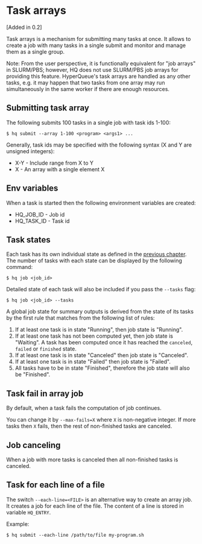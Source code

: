 
# Task arrays

[Added in 0.2]

Task arrays is a mechanism for submitting many tasks at once.
It allows to create a job with many tasks in a single submit and monitor and manage them as a single group.

Note: From the user perspective, it is functionally equivalent for "job arrays" in SLURM/PBS; however, HQ does not use SLURM/PBS job arrays for providing this feature.
HyperQueue's task arrays are handled as any other tasks, e.g. it may happen that two tasks from one array may run simultaneously in the same worker if there are enough resources.


## Submitting task array

The following submits 100 tasks in a single job with task ids 1-100:

``$ hq submit --array 1-100 <program> <args1> ...``

Generally, task ids may be specified with the following syntax (X and Y are unsigned integers):

* X-Y - Include range from X to Y
* X - An array with a single element X

## Env variables

When a task is started then the following environment variables are created:

* HQ_JOB_ID - Job id
* HQ_TASK_ID - Task id


## Task states

Each task has its own individual state as defined in the [previous chapter](jobs.md).
The number of tasks with each state can be displayed by the following command:

``$ hq job <job_id>``

Detailed state of each task will also be included if you pass the `--tasks` flag:

``$ hq job <job_id> --tasks``

A global job state for summary outputs is derived from the state of its tasks by the first rule that matches from the
following list of rules:


1. If at least one task is in state "Running", then job state is "Running".
2. If at least one task has not been computed yet, then job state is "Waiting".
   A task has been computed once it has reached the `canceled`, `failed` or `finished` state.
3. If at least one task is in state "Canceled" then job state is "Canceled".
4. If at least one task is in state "Failed" then job state is "Failed".
5. All tasks have to be in state "Finished", therefore the job state will also be "Finished".


## Task fail in array job

By default, when a task fails the computation of job continues.

You can change it by ``--max-fails=X`` where ``X`` is non-negative integer.
If more tasks then ``X`` fails, then the rest of non-finished tasks are canceled.

## Job canceling

When a job with more tasks is canceled then all non-finished tasks is canceled.


## Task for each line of a file

The switch ``--each-line=<FILE>`` is an alternative way to create an array job. It creates a job for each line of the file. The content of a line is stored in variable ``HQ_ENTRY``.

Example:

``$ hq submit --each-line /path/to/file my-program.sh``



